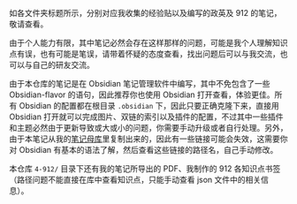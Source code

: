 如各文件夹标题所示，分别对应我收集的经验贴以及编写的政英及 912 的笔记，敬请查看。

由于个人能力有限，其中笔记必然会存在这样那样的问题，可能是我个人理解知识点有误，也有可能是笔误，请带着怀疑的态度查看，找出问题后可以与我交流，也可以与自己的研友交流。

由于本仓库的笔记是在 Obsidian 笔记管理软件中编写，其中不免包含了一些 Obsidian-flavor 的语句，因此推荐你也使用 Obsidian 打开查看，体验更佳。所有 Obsidian 的配置都在根目录 `.obsidian` 下，因此只要正确克隆下来，直接用 Obsidian 打开就可以完成图片、双链的索引以及插件的配置，不过其中一些插件和主题必然由于更新导致或大或小的问题，你需要手动升级或者自行处理。另外，由于本笔记从我的[笔记母库](https://github.com/chestNutLsj/senjl-quartz-space/tree/v4/content)里复制出来的，因此有一些链接可能会失效，这需要你对 Obsidian 有基本的语法了解，然后查看这些链接的路径名，自己手动修改。

本仓库 ` 4-912/ ` 目录下还有我的笔记所导出的 PDF、我制作的 912 各知识点书签（路径问题不能直接在库中查看知识点，只能手动查看 json 文件中的相关信息）。